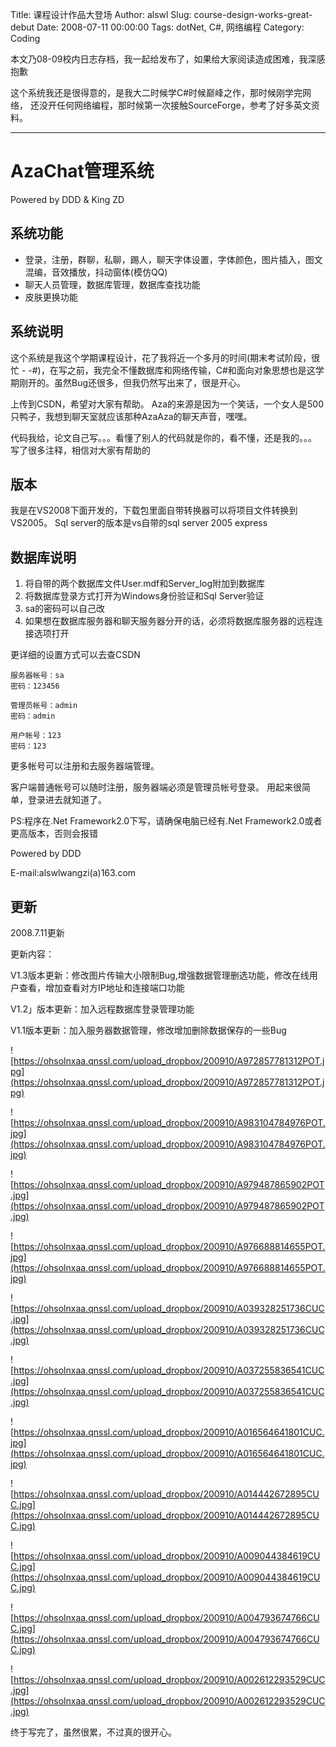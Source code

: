 Title: 课程设计作品大登场
Author: alswl
Slug: course-design-works-great-debut
Date: 2008-07-11 00:00:00
Tags: dotNet, C#, 网络编程
Category: Coding

本文乃08-09校内日志存档，我一起给发布了，如果给大家阅读造成困难，我深感抱歉

这个系统我还是很得意的，是我大二时候学C#时候巅峰之作，那时候刚学完网络，
还没开任何网络编程，那时候第一次接触SourceForge，参考了好多英文资料。

----

# AzaChat管理系统 #
Powered by DDD & King ZD

## 系统功能 ##

* 登录，注册，群聊，私聊，踢人，聊天字体设置，字体颜色，图片插入，图文混编，音效播放，抖动窗体(模仿QQ)
* 聊天人员管理，数据库管理，数据库查找功能
* 皮肤更换功能

## 系统说明 ##

这个系统是我这个学期课程设计，花了我将近一个多月的时间(期末考试阶段，很忙 - -#)，在写之前，我完全不懂数据库和网络传输，C#和面向对象思想也是这学期刚开的。虽然Bug还很多，但我仍然写出来了，很是开心。

上传到CSDN，希望对大家有帮助。 
Aza的来源是因为一个笑话，一个女人是500只鸭子，我想到聊天室就应该那种AzaAza的聊天声音，嘿嘿。

代码我给，论文自己写。。。看懂了别人的代码就是你的，看不懂，还是我的。。。
写了很多注释，相信对大家有帮助的

## 版本 ##

我是在VS2008下面开发的，下载包里面自带转换器可以将项目文件转换到VS2005。
Sql server的版本是vs自带的sql server 2005 express

## 数据库说明 ##

1. 将自带的两个数据库文件User.mdf和Server_log附加到数据库
1. 将数据库登录方式打开为Windows身份验证和Sql Server验证
1. sa的密码可以自己改
1. 如果想在数据库服务器和聊天服务器分开的话，必须将数据库服务器的远程连接选项打开

更详细的设置方式可以去查CSDN

```
服务器帐号：sa
密码：123456

管理员帐号：admin
密码：admin

用户帐号：123
密码：123
```

更多帐号可以注册和去服务器端管理。

客户端普通帐号可以随时注册，服务器端必须是管理员帐号登录。
用起来很简单，登录进去就知道了。

PS:程序在.Net Framework2.0下写，请确保电脑已经有.Net Framework2.0或者更高版本，否则会报错

Powered by DDD

E-mail:alswlwangzi(a)163.com

## 更新 ##

2008.7.11更新

更新内容：

V1.3版本更新：修改图片传输大小限制Bug,增强数据管理删选功能，修改在线用户查看，增加查看对方IP地址和连接端口功能

V1.2」版本更新：加入远程数据库登录管理功能

V1.1版本更新：加入服务器数据管理，修改增加删除数据保存的一些Bug

![https://ohsolnxaa.qnssl.com/upload_dropbox/200910/A972857781312POT.jpg](https://ohsolnxaa.qnssl.com/upload_dropbox/200910/A972857781312POT.jpg)

![https://ohsolnxaa.qnssl.com/upload_dropbox/200910/A983104784976POT.jpg](https://ohsolnxaa.qnssl.com/upload_dropbox/200910/A983104784976POT.jpg)


![https://ohsolnxaa.qnssl.com/upload_dropbox/200910/A979487865902POT.jpg](https://ohsolnxaa.qnssl.com/upload_dropbox/200910/A979487865902POT.jpg)

![https://ohsolnxaa.qnssl.com/upload_dropbox/200910/A976688814655POT.jpg](https://ohsolnxaa.qnssl.com/upload_dropbox/200910/A976688814655POT.jpg)

![https://ohsolnxaa.qnssl.com/upload_dropbox/200910/A039328251736CUC.jpg](https://ohsolnxaa.qnssl.com/upload_dropbox/200910/A039328251736CUC.jpg)

![https://ohsolnxaa.qnssl.com/upload_dropbox/200910/A037255836541CUC.jpg](https://ohsolnxaa.qnssl.com/upload_dropbox/200910/A037255836541CUC.jpg)

![https://ohsolnxaa.qnssl.com/upload_dropbox/200910/A016564641801CUC.jpg](https://ohsolnxaa.qnssl.com/upload_dropbox/200910/A016564641801CUC.jpg)

![https://ohsolnxaa.qnssl.com/upload_dropbox/200910/A014442672895CUC.jpg](https://ohsolnxaa.qnssl.com/upload_dropbox/200910/A014442672895CUC.jpg)

![https://ohsolnxaa.qnssl.com/upload_dropbox/200910/A009044384619CUC.jpg](https://ohsolnxaa.qnssl.com/upload_dropbox/200910/A009044384619CUC.jpg)

![https://ohsolnxaa.qnssl.com/upload_dropbox/200910/A004793674766CUC.jpg](https://ohsolnxaa.qnssl.com/upload_dropbox/200910/A004793674766CUC.jpg)

![https://ohsolnxaa.qnssl.com/upload_dropbox/200910/A002612293529CUC.jpg](https://ohsolnxaa.qnssl.com/upload_dropbox/200910/A002612293529CUC.jpg)


终于写完了，虽然很累，不过真的很开心。
